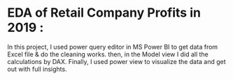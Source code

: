 # EDA of Retail Company Profits in 2019 :
In this project, I used power query editor in MS Power BI to get data from Excel file & do the cleaning works.
then, in the Model view I did all the calculations by DAX. Finally, I used power view to visualize the data and get out with full insights.
